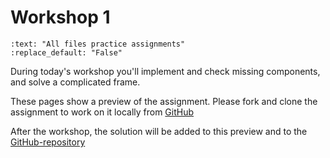 # Workshop 1

```{custom_download_link} https://github.com/CIEM5000-2025/practice-assignments
:text: "All files practice assignments"
:replace_default: "False"
```

During today's workshop you'll implement and check missing components, and solve a complicated frame.

These pages show a preview of the assignment. Please fork and clone the assignment to work on it locally from [GitHub](https://github.com/CIEM5000-2025/practice-assignments)

After the workshop, the solution will be added to this preview and to the [GitHub-repository](https://github.com/CIEM5000-2025/practice-assignments)
